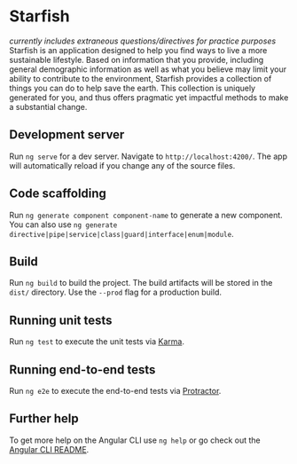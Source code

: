 # Starfish

*currently includes extraneous questions/directives for practice purposes*
Starfish is an application designed to help you find ways to live 
a more sustainable lifestyle. Based on information that you provide, including general demographic information 
as well as what you believe may limit your ability to contribute to the environment, Starfish provides a collection of 
things you can do to help save the earth. This collection is uniquely generated for you, and thus offers pragmatic 
yet impactful methods to make a substantial change.

## Development server

Run `ng serve` for a dev server. Navigate to `http://localhost:4200/`. The app will automatically reload if you change any of the source files.

## Code scaffolding

Run `ng generate component component-name` to generate a new component. You can also use `ng generate directive|pipe|service|class|guard|interface|enum|module`.

## Build

Run `ng build` to build the project. The build artifacts will be stored in the `dist/` directory. Use the `--prod` flag for a production build.

## Running unit tests

Run `ng test` to execute the unit tests via [Karma](https://karma-runner.github.io).

## Running end-to-end tests

Run `ng e2e` to execute the end-to-end tests via [Protractor](http://www.protractortest.org/).

## Further help

To get more help on the Angular CLI use `ng help` or go check out the [Angular CLI README](https://github.com/angular/angular-cli/blob/master/README.md).
